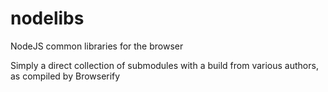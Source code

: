 nodelibs
========

NodeJS common libraries for the browser

Simply a direct collection of submodules with a build from various authors, as compiled by Browserify